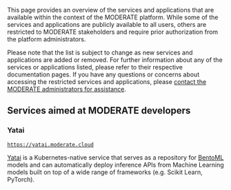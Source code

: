 This page provides an overview of the services and applications that are available within the context of the MODERATE platform. While some of the services and applications are publicly available to all users, others are restricted to MODERATE stakeholders and require prior authorization from the platform administrators.

Please note that the list is subject to change as new services and applications are added or removed. For further information about any of the services or applications listed, please refer to their respective documentation pages. If you have any questions or concerns about accessing the restricted services and applications, please [contact the MODERATE administrators for assistance](https://github.com/MODERATE-Project).

## Services aimed at MODERATE developers

### Yatai

[`https://yatai.moderate.cloud`](https://yatai.moderate.cloud)

[Yatai](https://github.com/bentoml/Yatai) is a Kubernetes-native service that serves as a repository for [BentoML](https://github.com/bentoml/BentoML) models and can automatically deploy inference APIs from Machine Learning models built on top of a wide range of frameworks (e.g. Scikit Learn, PyTorch).